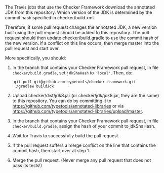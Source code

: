 The Travis jobs that use the Checker Framework download the annotated JDK from
this repository. Which version of the JDK is determined by the commit hash
specified in checker/build.xml.

Therefore, if some pull request changes the annotated JDK, a new version built
using the pull request should be added to this repository.  The pull request
should then update checker/build.gradle to use the commit hash of the new version.
If a conflict on this line occurs, then merge master into the pull request and
start over.

More specifically, you should:

1. In the branch that contains your Checker Framework pull request,
in file `checker/build.gradle`, set `jdkShaHash` to `'local'`.
Then, do:
````
    git pull git@github.com:typetools/checker-framework.git
    ./gradlew buildJdk
````

2. Upload checker/dist/jdk8.jar (or checker/jdk/jdk8.jar, they are the same)
to this repository.  You can do by committing it to
https://github.com/typetools/annotated-libraries or via
https://github.com/typetools/annotated-libraries/upload/master.

3. In the branch that contains your Checker Framework pull request,
in file `checker/build.gradle`, assign the hash of your commit to jdkShaHash.

4. Wait for Travis to successfully build the pull request.

5. If the pull request suffers a merge conflict on the line that contains
the commit hash, then start over at step 1.

6. Merge the pull request.  (Never merge any pull request that does not
pass its tests!)

